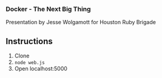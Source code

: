 ### Docker - The Next Big Thing

Presentation by Jesse Wolgamott for Houston Ruby Brigade

## Instructions

1. Clone
2. `node web.js`
3. Open localhost:5000
